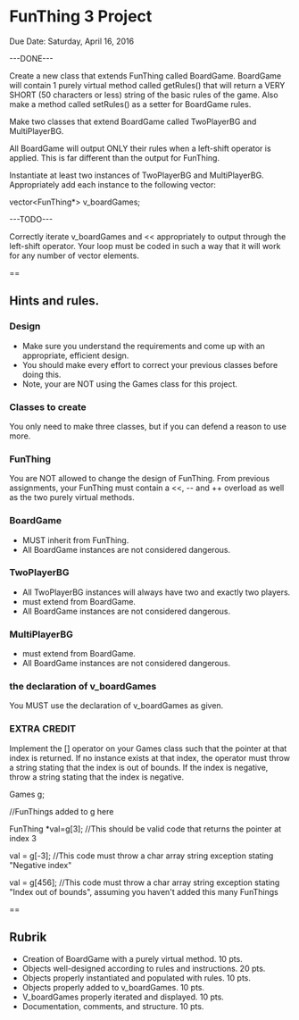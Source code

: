 # FunThing 3 Project  
Due Date: Saturday, April 16, 2016

---DONE---

Create a new class that extends FunThing called BoardGame.  BoardGame will contain 1 purely virtual method called getRules() that will return a VERY SHORT (50 characters or less) string of the basic rules of the game.  Also make a method called setRules() as a setter for BoardGame rules.  

Make two classes that extend BoardGame called TwoPlayerBG and MultiPlayerBG.

All BoardGame will output ONLY their rules when a left-shift operator is applied.  This is far different than the output for FunThing.


Instantiate at least two instances of TwoPlayerBG and MultiPlayerBG.  Appropriately add each instance to the following vector:

vector<FunThing*> v_boardGames;

---TODO---

Correctly iterate v_boardGames and << appropriately to output through the left-shift operator.  Your loop must be coded in such a way that it will work for any number of vector elements.

==

## Hints and rules.

### Design
 - Make sure you understand the requirements and come up with an appropriate, efficient design.
 - You should make every effort to correct your previous classes before doing this.
- Note, your are NOT using the Games class for this project.

### Classes to create
You only need to make three classes, but if you can defend a reason to use more.

### FunThing
You are NOT allowed to change the design of FunThing.  From previous assignments, your FunThing must contain a <<, -- and ++ overload as well as the two purely virtual methods.

### BoardGame
- MUST inherit from FunThing.  
- All BoardGame instances are not considered dangerous.

### TwoPlayerBG
- All TwoPlayerBG instances will always have two and exactly two players.  
- must extend from BoardGame.
- All BoardGame instances are not considered dangerous.

### MultiPlayerBG
- must extend from BoardGame.
- All BoardGame instances are not considered dangerous.

### the declaration of v_boardGames
You MUST use the declaration of v_boardGames as given.

### EXTRA CREDIT
Implement the [] operator on your Games class such that the pointer at that index is returned.  If no instance exists at that index, the operator must throw a string stating that the index is out of bounds.  If the index is negative, throw a string stating that the index is negative.

Games g;

//FunThings added to g here

FunThing *val=g[3];  //This should be valid code that returns the pointer at index 3


val = g[-3];  //This code must throw a char array string exception stating "Negative index"

val = g[456];  //This code must throw a char array string exception stating "Index out of bounds", assuming you haven't added this many FunThings


==

## Rubrik
- Creation of BoardGame with a purely virtual method. 10 pts.
- Objects well-designed according to rules and instructions. 20 pts.
- Objects properly instantiated and populated with rules. 10 pts.
- Objects properly added to v_boardGames. 10 pts.
- V_boardGames properly iterated and displayed.  10 pts.
- Documentation, comments, and structure. 10 pts.
